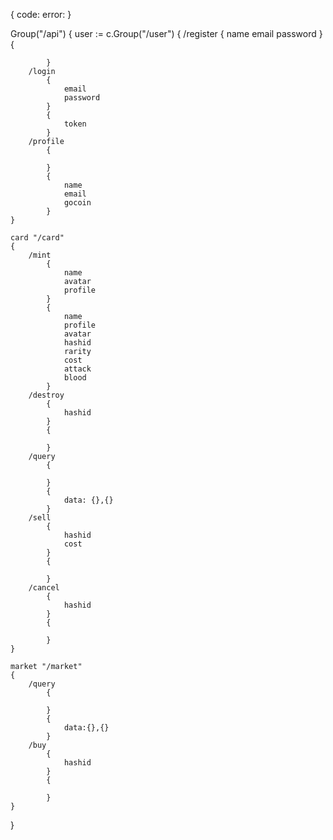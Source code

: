 {
	code:
	error:
}

Group("/api")
{
	user := c.Group("/user")
	{
		/register
			{
				name
				email
				password
			}
			{
				
			}
		/login
			{
				email
				password
			}
			{
				token
			}
		/profile
			{

			}
			{
				name
				email
				gocoin
			}
	}

	card "/card"
	{
		/mint
			{
				name
				avatar
				profile
			}
			{
				name
				profile
				avatar
				hashid
				rarity
				cost
				attack
				blood
			}
		/destroy
			{
				hashid
			}
			{

			}
		/query
			{

			}
			{
				data: {},{}
			}
		/sell
			{
				hashid
				cost
			}
			{

			}
		/cancel
			{
				hashid
			}
			{

			}
	}

	market "/market"
	{
		/query
			{
				
			}
			{
				data:{},{}
			}
		/buy
			{
				hashid
			}
			{

			}
	}
}